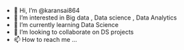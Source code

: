 - 👋 Hi, I’m @karansai864
- 👀 I’m interested in Big data , Data science , Data Analytics
- 🌱 I’m currently learning Data Science
- 💞️ I’m looking to collaborate on DS projects
- 📫 How to reach me ...

<!---
karansai864/karansai864 is a ✨ special ✨ repository because its `README.md` (this file) appears on your GitHub profile.
You can click the Preview link to take a look at your changes.
--->
